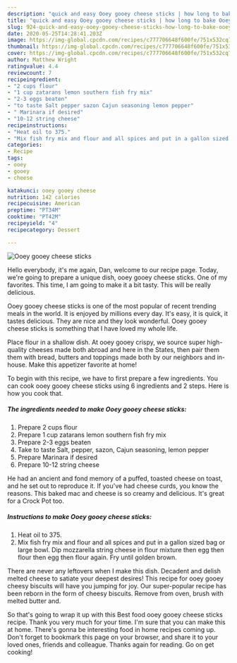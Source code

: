 ```yaml
---
description: "quick and easy Ooey gooey cheese sticks | how long to bake Ooey gooey cheese sticks"
title: "quick and easy Ooey gooey cheese sticks | how long to bake Ooey gooey cheese sticks"
slug: 924-quick-and-easy-ooey-gooey-cheese-sticks-how-long-to-bake-ooey-gooey-cheese-sticks
date: 2020-05-25T14:28:41.203Z
image: https://img-global.cpcdn.com/recipes/c777706648f600fe/751x532cq70/ooey-gooey-cheese-sticks-recipe-main-photo.jpg
thumbnail: https://img-global.cpcdn.com/recipes/c777706648f600fe/751x532cq70/ooey-gooey-cheese-sticks-recipe-main-photo.jpg
cover: https://img-global.cpcdn.com/recipes/c777706648f600fe/751x532cq70/ooey-gooey-cheese-sticks-recipe-main-photo.jpg
author: Matthew Wright
ratingvalue: 4.4
reviewcount: 7
recipeingredient:
- "2 cups flour"
- "1 cup zatarans lemon southern fish fry mix"
- "2-3 eggs beaten"
- "to taste Salt pepper sazon Cajun seasoning lemon pepper"
- " Marinara if desired"
- "10-12 string cheese"
recipeinstructions:
- "Heat oil to 375."
- "Mix fish fry mix and flour and all spices and put in a gallon sized bag or large bowl. Dip mozzarella string cheese in flour mixture then egg then flour then egg then flour again. Fry until golden brown."
categories:
- Recipe
tags:
- ooey
- gooey
- cheese

katakunci: ooey gooey cheese 
nutrition: 142 calories
recipecuisine: American
preptime: "PT34M"
cooktime: "PT42M"
recipeyield: "4"
recipecategory: Dessert

---
```



![Ooey gooey cheese sticks](https://img-global.cpcdn.com/recipes/c777706648f600fe/751x532cq70/ooey-gooey-cheese-sticks-recipe-main-photo.jpg)

Hello everybody, it's me again, Dan, welcome to our recipe page. Today, we're going to prepare a unique dish, ooey gooey cheese sticks. One of my favorites. This time, I am going to make it a bit tasty. This will be really delicious.

Ooey gooey cheese sticks is one of the most popular of recent trending meals in the world. It is enjoyed by millions every day. It's easy, it is quick, it tastes delicious. They are nice and they look wonderful. Ooey gooey cheese sticks is something that I have loved my whole life.

Place flour in a shallow dish. At ooey gooey crispy, we source super high-quality cheeses made both abroad and here in the States, then pair them them with bread, butters and toppings made both by our neighbors and in-house. Make this appetizer favorite at home!


To begin with this recipe, we have to first prepare a few ingredients. You can cook ooey gooey cheese sticks using 6 ingredients and 2 steps. Here is how you cook that.

<!--inarticleads1-->

##### The ingredients needed to make Ooey gooey cheese sticks:

1. Prepare 2 cups flour
1. Prepare 1 cup zatarans lemon southern fish fry mix
1. Prepare 2-3 eggs beaten
1. Take to taste Salt, pepper, sazon, Cajun seasoning, lemon pepper
1. Prepare  Marinara if desired
1. Prepare 10-12 string cheese


He had an ancient and fond memory of a puffed, toasted cheese on toast, and he set out to reproduce it. If you&#39;ve had cheese curds, you know the reasons. This baked mac and cheese is so creamy and delicious. It&#39;s great for a Crock Pot too. 

<!--inarticleads2-->

##### Instructions to make Ooey gooey cheese sticks:

1. Heat oil to 375.
1. Mix fish fry mix and flour and all spices and put in a gallon sized bag or large bowl. Dip mozzarella string cheese in flour mixture then egg then flour then egg then flour again. Fry until golden brown.


There are never any leftovers when I make this dish. Decadent and delish melted cheese to satiate your deepest desires! This recipe for ooey gooey cheesy biscuits will have you jumping for joy. Our super-popular recipe has been reborn in the form of cheesy biscuits. Remove from oven, brush with melted butter and. 

So that's going to wrap it up with this Best food ooey gooey cheese sticks recipe. Thank you very much for your time. I'm sure that you can make this at home. There's gonna be interesting food in home recipes coming up. Don't forget to bookmark this page on your browser, and share it to your loved ones, friends and colleague. Thanks again for reading. Go on get cooking!
